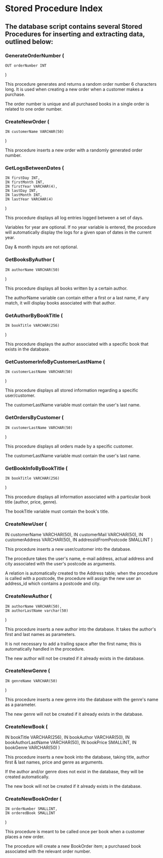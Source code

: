 # Stored Procedure Index

## The database script contains several Stored Procedures for inserting and extracting data, outlined below:

### GenerateOrderNumber (
    OUT orderNumber INT
)

This procedure generates and returns a random order number 6 characters long. 
It is used when creating a new order when a customer makes a purchase. 

The order number is unique and all purchased books in a single order is related to one order number.


### CreateNewOrder (
    IN customerName VARCHAR(50)
)

This procedure inserts a new order with a randomly generated order number.


### GetLogsBetweenDates (
    IN firstDay INT,
    IN firstMonth INT,
    IN firstYear VARCHAR(4),
    IN lastDay INT,
    IN lastMonth INT,
    IN lastYear VARCHAR(4)
)

This procedure displays all log entries logged between a set of days.

Variables for year are optional. If no year variable is entered, the procedure will automatically display the logs for a given span of dates in the current year.

Day & month inputs are not optional.


### GetBooksByAuthor (
    IN authorName VARCHAR(50)
)

This procedure displays all books written by a certain author.

The authorName variable can contain either a first or a last name, if any match, it will display books associated with that author.


### GetAuthorByBookTitle (
    IN bookTitle VARCHAR(256)
)

This procedure displays the author associated with a specific book that exists in the database.


### GetCustomerInfoByCustomerLastName (
    IN customerLastName VARCHAR(50)
)

This procedure displays all stored information regarding a specific user/customer.

The customerLastName variable must contain the user's last name.


### GetOrdersByCustomer (
    IN customerLastName VARCHAR(50)
)

This procedure displays all orders made by a specific customer.

The customerLastName variable must contain the user's last name.


### GetBookInfoByBookTitle (
    IN bookTitle VARCHAR(256)
)

This procedure displays all information associated with a particular book title (author, price, genre).

The bookTitle variable must contain the book's title.


### CreateNewUser (
   IN customerName VARCHAR(50),
   IN customerMail VARCHAR(50),
   IN customerAddress VARCHAR(50),
   IN addressIdFromPostcode SMALLINT
)

This procedure inserts a new user/customer into the database.

The procedure takes the user's name, e-mail address, actual address and city associated with the user's postcode as arguments. 

A relation is automatically created to the Address table; when the procedure is called with a postcode, the procedure will assign the new user an address_id which contains a postcode and city.


### CreateNewAuthor (
    IN authorName VARCHAR(50), 
    IN authorLastName varchar(50)
)

This procedure inserts a new author into the database. It takes the author's first and last names as parameters.

It is not necessary to add a trailing space after the first name; this is automatically handled in the procedure.

The new author will not be created if it already exists in the database.


### CreateNewGenre (
    IN genreName VARCHAR(50)
)

This procedure inserts a new genre into the database with the genre's name as a parameter.

The new genre will not be created if it already exists in the database.


### CreateNewBook (
   IN bookTitle VARCHAR(256),
   IN bookAuthor VARCHAR(50),
   IN bookAuthorLastName VARCHAR(50),
   IN bookPrice SMALLINT,
   IN bookGenre VARCHAR(50)
)

This procedure inserts a new book into the database, taking title, author first & last names, price and genre as arguments.

If the author and/or genre does not exist in the database, they will be created automatically.

The new book will not be created if it already exists in the database.


### CreateNewBookOrder (
    IN orderNumber SMALLINT, 
    IN orderedBook SMALLINT
)

This procedure is meant to be called once per book when a customer places a new order.

The procedure will create a new BookOrder item; a purchased book associated with the relevant order number.